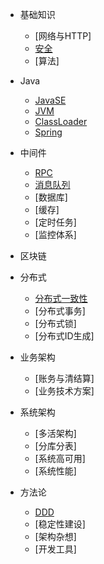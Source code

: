 * 基础知识
    * [网络与HTTP]
    * [安全](basic/security.md)
    * [算法]

* Java

    * [JavaSE](java/javase.md)
    * [JVM](java/jvm.md)
    * [ClassLoader](java/classloader.md)
    * [Spring](java/spring.md)

* 中间件

    * [RPC](middleware/rpc.md)
    * [消息队列](middleware/mq.md)
    * [数据库]
    * [缓存]
    * [定时任务]
    * [监控体系]

* 区块链

* 分布式
    * [分布式一致性](distribution/distribution_consistence.md)
    * [分布式事务]
    * [分布式锁]
    * [分布式ID生成]

* 业务架构
    * [账务与清结算]
    * [业务技术方案]

* 系统架构
    * [多活架构]
    * [分库分表]
    * [系统高可用]
    * [系统性能]
    
* 方法论
    * [DDD](arch/arch_ddd.md)
    * [稳定性建设]
    * [架构杂想]
    * [开发工具]